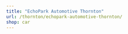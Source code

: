 ```yaml
---
title: "EchoPark Automotive Thornton"
url: /thornton/echopark-automotive-thornton/
shop: car
---
```

